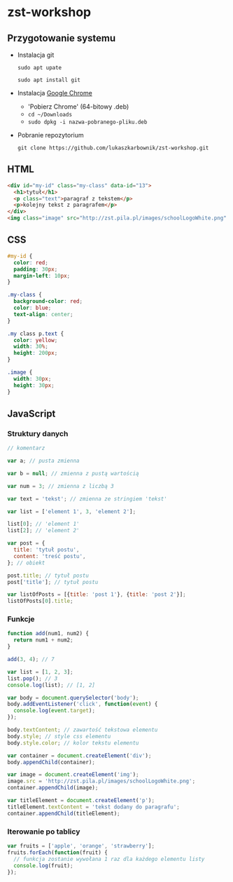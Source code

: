# zst-workshop

## Przygotowanie systemu

- Instalacja git

  `sudo apt upate`

  `sudo apt install git`

- Instalacja [Google Chrome](https://support.google.com/chrome/answer/95346?co=GENIE.Platform%3DDesktop&hl=en)

  - 'Pobierz Chrome' (64-bitowy .deb)
  - `cd ~/Downloads`
  - `sudo dpkg -i nazwa-pobranego-pliku.deb`

- Pobranie repozytorium

  `git clone https://github.com/lukaszkarbownik/zst-workshop.git`

## HTML

```html
<div id="my-id" class="my-class" data-id="13">
  <h1>tytuł</h1>
  <p class="text">paragraf z tekstem</p>
  <p>kolejny tekst z paragrafem</p>
</div>
<img class="image" src="http://zst.pila.pl/images/schoolLogoWhite.png" />
```

## CSS

```css
#my-id {
  color: red;
  padding: 30px;
  margin-left: 10px;
}

.my-class {
  background-color: red;
  color: blue;
  text-align: center;
}

.my class p.text {
  color: yellow;
  width: 30%;
  height: 200px;
}

.image {
  width: 30px;
  height: 30px;
}
```

## JavaScript

### Struktury danych

```javascript
// komentarz

var a; // pusta zmienna

var b = null; // zmienna z pustą wartością

var num = 3; // zmienna z liczbą 3

var text = 'tekst'; // zmienna ze stringiem 'tekst'

var list = ['element 1', 3, 'element 2'];

list[0]; // 'element 1'
list[2]; // 'element 2'

var post = {
  title: 'tytuł postu',
  content: 'treść postu',
}; // obiekt

post.title; // tytuł postu
post['title']; // tytuł postu

var listOfPosts = [{title: 'post 1'}, {title: 'post 2'}];
listOfPosts[0].title;
```

### Funkcje

```javascript
function add(num1, num2) {
  return num1 + num2;
}

add(3, 4); // 7

var list = [1, 2, 3];
list.pop(); // 3
console.log(list); // [1, 2]

var body = document.querySelector('body');
body.addEventListener('click', function(event) {
  console.log(event.target);
});

body.textContent; // zawartość tekstowa elementu
body.style; // style css elementu
body.style.color; // kolor tekstu elementu

var container = document.createElement('div');
body.appendChild(container);

var image = document.createElement('img');
image.src = 'http://zst.pila.pl/images/schoolLogoWhite.png';
container.appendChild(image);

var titleElement = document.createElement('p');
titleElement.textContent = 'tekst dodany do paragrafu';
container.appendChild(titleElement);
```

### Iterowanie po tablicy

```javascript
var fruits = ['apple', 'orange', 'strawberry'];
fruits.forEach(function(fruit) {
  // funkcja zostanie wywołana 1 raz dla każdego elementu listy
  console.log(fruit);
});
```
